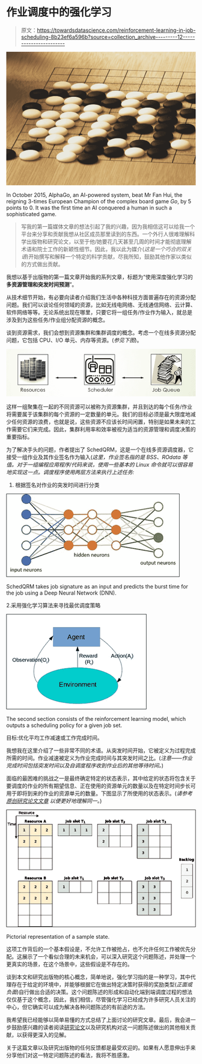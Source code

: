 # 作业调度中的强化学习

> 原文：<https://towardsdatascience.com/reinforcement-learning-in-job-scheduling-8b23ef6a596b?source=collection_archive---------12----------------------->

![](img/a99dc102d0d7b301aefdba143d21af6c.png)

In October 2015, AlphaGo, an AI-powered system, beat Mr Fan Hui, the reigning 3-times European Champion of the complex board game *Go*, by 5 points to 0\. It was the first time an AI conquered a human in such a sophisticated game.

> 写我的第一篇媒体文章的想法引起了我的兴趣，因为我相信这可以给我一个平台来分享和贡献我想从社区成员那里读到的东西。一个外行人很难理解科学出版物和研究论文，以至于他/她要花几天甚至几周的时间才能彻底理解术语和院士工作的新颖性细节。因此，我以此为媒介(*这是一个巧合的双关语*)开始撰写和解释一个特定的科学贡献，尽我所知，鼓励其他作家以类似的方式做出贡献。

我想以基于出版物的第一篇文章开始我的系列文章，标题为“使用深度强化学习的**多资源管理和突发时间预测**”。

从技术细节开始，有必要向读者介绍我们生活中各种科技方面普遍存在的资源分配问题。我们可以谈论任何领域的资源，比如无线电网络、无线通信网络、云计算、软件网络等等。无论系统出现在哪里，只要它将一组任务/作业作为输入，就总是涉及到为这些任务/作业组分配资源的概念。

谈到资源需求，我们会想到资源集群和集群调度的概念。考虑一个在线多资源分配问题，它包括 CPU、I/O 单元、内存等资源。(*参见下图*)。

![](img/88b2702826e8bde388c63c8ed12d5234.png)

这样一组聚集在一起的不同资源可以被称为资源集群，并且到达的每个任务/作业将需要属于该集群的每个资源的一定数量的单元。我们的目标必须是最大限度地减少任何资源的浪费，也就是说，这些资源不应该长时间闲置，特别是如果未来的工作需要它们来完成。因此，集群利用率和效率被视为适当的资源管理和调度决策的重要指标。

为了解决手头的问题，作者提出了 SchedQRM，这是一个在线多资源调度器，它接受一组作业及其作业签名作为输入(*这里，作业签名指的是 BSS、ROdata 等值。对于一组编程应用程序/代码来说，使用一些基本的 Linux 命令就可以很容易地实现这一点。调度程序使用两层方法来执行上述任务:*

1.  根据签名对作业的突发时间进行分类

![](img/3b486bcf2222cbe650506b16694a9a62.png)

SchedQRM takes job signature as an input and predicts the burst time for the job using a Deep Neural Network (DNN).

2.采用强化学习算法来寻找最优调度策略

![](img/34dc9c4c688bf9255f4153cfe6d9579d.png)

The second section consists of the reinforcement learning model, which outputs a scheduling policy for a given job set.

目标:优化平均工作减速或工作完成时间。

我想我在这里介绍了一些非常不同的术语。从突发时间开始，它被定义为过程完成所需的时间。作业减速被定义为作业完成时间与其突发时间之比。(*注意——作业完成时间包括突发时间以及自调度程序收到作业后的其他等待时间。*)

面临的最困难的挑战之一是最终确定特定的状态表示，其中给定的状态将包含关于要调度的作业的所有期望信息、正在使用的资源单元的数量以及在特定时间步长可用于即将到来的作业的资源单元的数量。下图显示了所使用的状态表示。(*请参考* [*原创研究论文文章*](https://www.seekdl.org/conferences/paper/details/10091.html) *以便更好地理解同一。*)

![](img/e3abeb4e180b0a556c8462dc92462af4.png)

Pictorial representation of a sample state.

这项工作背后的一个基本假设是，不允许工作被抢占，也不允许任何工作被优先分配。这展示了一个看似合理的未来机会，可以深入研究这个问题陈述，并处理一个更真实的场景，在这个场景中，这些假设是不存在的。

谈到本文和研究出版物的核心概念，简单地说，强化学习指的是一种学习，其中代理存在于给定的环境中，并能够根据它在做出特定决策时获得的奖励类型(*正面或负面*)自行做出合适的决策。这个问题陈述的形成和自动化端到端调度过程的想法仅仅基于这个概念，因此，我们相信，尽管强化学习已经成为许多研究人员关注的中心，但它确实可以成为解决各种问题陈述的有前途的方法。

我希望我已经能够以简单易懂的方式总结了上面讨论的研究文章。最后，我会进一步鼓励感兴趣的读者阅读[研究论文](https://www.seekdl.org/conferences/paper/details/10091.html)以及研究机构对这一问题陈述做出的其他相关贡献，以获得更深入的见解。

关于这篇文章以及研究出版物的任何反馈都是最受欢迎的。如果有人愿意伸出手来分享他们对这一特定问题陈述的看法，我将不胜感激。